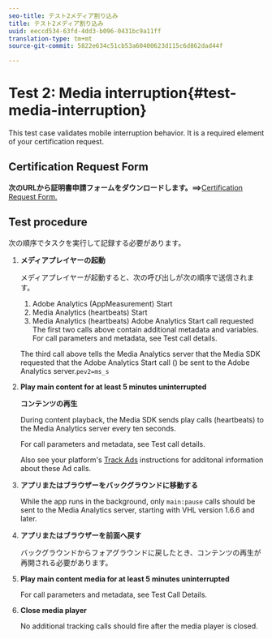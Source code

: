 ```yaml
---
seo-title: テスト2メディア割り込み
title: テスト2メディア割り込み
uuid: eeccd534-63fd-4dd3-b096-0431bc9a11ff
translation-type: tm+mt
source-git-commit: 5822e634c51cb53a60400623d115c6d862dad44f

---
```



# Test 2: Media interruption{#test-media-interruption}

This test case validates mobile interruption behavior. It is a required element of your certification request.

## Certification Request Form

**次のURLから証明書申請フォームをダウンロードします。==&gt;**[Certification Request Form.](cert_req_form.docx)

## Test procedure

次の順序でタスクを実行して記録する必要があります。

1. **メディアプレイヤーの起動**

   メディアプレイヤーが起動すると、次の呼び出しが次の順序で送信されます。

   1. Adobe Analytics (AppMeasurement) Start
   1. Media Analytics (heartbeats) Start
   1. Media Analytics (heartbeats) Adobe Analytics Start call requested
   The first two calls above contain additional metadata and variables. For call parameters and metadata, see Test call details.[](/help/sdk-implement/validation/test-call-details.md#start-the-media-player)

   The third call above tells the Media Analytics server that the Media SDK requested that the Adobe Analytics Start call () be sent to the Adobe Analytics server.`pev2=ms_s`

1. **Play main content for at least 5 minutes uninterrupted**

   **コンテンツの再生**

   During content playback, the Media SDK sends play calls (heartbeats) to the Media Analytics server every ten seconds.

   For call parameters and metadata, see Test call details.[](/help/sdk-implement/validation/test-call-details.md#play-main-content)

   Also see your platform's [Track Ads](/help/sdk-implement/track-ads/track-ads-overview.md) instructions for additonal information about these Ad calls.

1. **アプリまたはブラウザーをバックグラウンドに移動する**

   While the app runs in the background, only `main:pause` calls should be sent to the Media Analytics server, starting with VHL version 1.6.6 and later.

1. **アプリまたはブラウザーを前面へ戻す**

   バックグラウンドからフォアグラウンドに戻したとき、コンテンツの再生が再開される必要があります。

1. **Play main content media for at least 5 minutes uninterrupted**

   For call parameters and metadata, see Test Call Details.[](/help/sdk-implement/validation/test-call-details.md#play-main-content)

1. **Close media player**

   No additional tracking calls should fire after the media player is closed.

